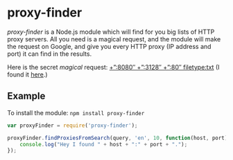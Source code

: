 # proxy-finder

*proxy-finder* is a Node.js module which will find for you big lists of HTTP
proxy servers. All you need is a magical request, and the module will make
the request on Google, and give you every HTTP proxy (IP address and port) it
can find in the results.

Here is the secret *magical* request: [+”:8080″ +”:3128″ +”:80″ filetype:txt](https://www.google.fr/#q=%2B%E2%80%9D:8080%E2%80%B3+%2B%E2%80%9D:3128%E2%80%B3+%2B%E2%80%9D:80%E2%80%B3+filetype:txt) (I found it [here](http://getfoxyproxy.org/proxylists.html).)

## Example

To install the module: `npm install proxy-finder`

```javascript
var proxyFinder = require('proxy-finder');

proxyFinder.findProxiesFromSearch(query, 'en', 10, function(host, port) {
	console.log("Hey I found " + host + ":" + port + ".");
});
```
